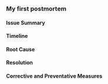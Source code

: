 ### My first postmortem
#### Issue Summary
#### Timeline
#### Root Cause
#### Resolution
#### Corrective and Preventative Measures
